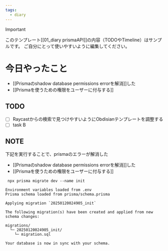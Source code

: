 ```yaml
---
tags:
  - diary
---
```

> [!IMPORTANT]
> このテンプレート[[01_diary prismaAPI]]の内容（TODOやTimeline）はサンプルです。
> ご自分にとって使いやすいように編集してください。

# 今日やったこと
- [[Prismaのshadow database permissions errorを解消]]した
- [[Prismaを使うための権限をユーザーに付与する]]
## TODO
- [ ] Raycastからの検索で見つけやすいようにObdisianテンプレートを調整する
- [ ] task B

## NOTE
下記を実行することで、prismaのエラーが解消した
- [[Prismaのshadow database permissions errorを解消]]した
- [[Prismaを使うための権限をユーザーに付与する]]

```
 npx prisma migrate dev --name init
 
Environment variables loaded from .env
Prisma schema loaded from prisma/schema.prisma

Applying migration `20250120024905_init`

The following migration(s) have been created and applied from new schema changes:

migrations/
  └─ 20250120024905_init/
    └─ migration.sql

Your database is now in sync with your schema.
```